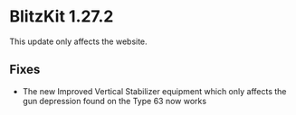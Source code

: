 # BlitzKit 1.27.2

This update only affects the website.

## Fixes

- The new Improved Vertical Stabilizer equipment which only affects the gun depression found on the Type 63 now works
